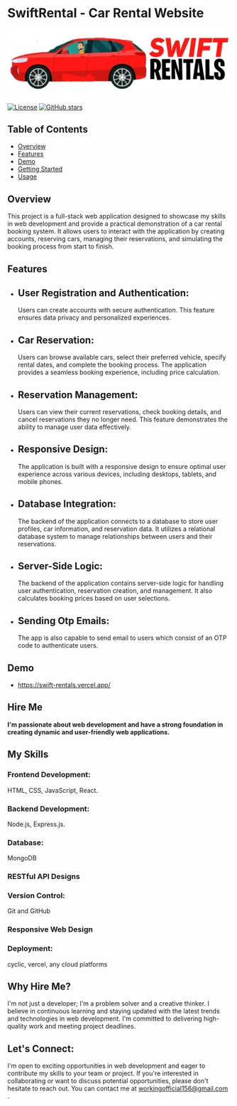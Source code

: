 # SwiftRental - Car Rental Website

![Project Logo](/Client/src/components/img/logo_SwiftREntals-min.webp) <!-- If you have a project logo, include it here -->

[![License](https://img.shields.io/badge/license-MIT-blue.svg)](LICENSE)
[![GitHub stars](https://img.shields.io/github/stars/yourusername/SwiftRental)](https://github.com/yourusername/SwiftRental/stargazers)

## Table of Contents

- [Overview](#overview)
- [Features](#features)
- [Demo](#demo)
- [Getting Started](#getting-started)
- [Usage](#usage)

## Overview

This project is a full-stack web application designed to showcase my skills in web development and provide a practical demonstration of a car rental booking system. It allows users to interact with the application by creating accounts, reserving cars, managing their reservations, and simulating the booking process from start to finish.


## Features

- <h2>User Registration and Authentication:</h2> Users can create accounts with secure authentication. This feature ensures data privacy and personalized experiences.

- <h2>Car Reservation:</h2> Users can browse available cars, select their preferred vehicle, specify rental dates, and complete the booking process. The application provides a seamless booking experience, including price calculation.

- <h2>Reservation Management:</h2> Users can view their current reservations, check booking details, and cancel reservations they no longer need. This feature demonstrates the ability to manage user data effectively.

- <h2>Responsive Design:</h2> The application is built with a responsive design to ensure optimal user experience across various devices, including desktops, tablets, and mobile phones.

- <h2>Database Integration:</h2> The backend of the application connects to a database to store user profiles, car information, and reservation data. It utilizes a relational database system to manage relationships between users and their reservations.

- <h2>Server-Side Logic:</h2> The backend of the application contains server-side logic for handling user authentication, reservation creation, and management. It also calculates booking prices based on user selections.

- <h2>Sending Otp Emails:</h2> The app is also capable to send email to users which consist of an OTP code to authenticate users.



## Demo

- https://swift-rentals.vercel.app/


## Hire Me

   <b>I'm passionate about web development and have a strong foundation in creating dynamic and user-friendly web applications. </b>

   <h2>My Skills</h2>

   ### Frontend Development:
   HTML, CSS, JavaScript, React.
   
   ### Backend Development:
   Node.js, Express.js.
   
   ### Database:
   MongoDB 
   
   ### RESTful API Designs
   
   ### Version Control:
   Git and GitHub
   
   ### Responsive Web Design
   
   ### Deployment:
   cyclic, vercel,  any cloud platforms
      

## Why Hire Me?
I'm not just a developer; I'm a problem solver and a creative thinker. I believe in continuous learning and staying updated with the latest trends and technologies in web development. I'm committed to delivering high-quality work and meeting project deadlines.

## Let's Connect:

I'm open to exciting opportunities in web development and eager to contribute my skills to your team or project. If you're interested in collaborating or want to discuss potential opportunities, please don't hesitate to reach out. You can contact me at workingofficial156@gmail.com .




